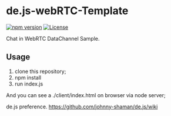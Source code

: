# de.js-webRTC-Template

[![npm version][npm-badge]][npm-badge-url]
[![License][license-badge]][license-badge-url]

Chat in WebRTC DataChannel Sample.

## Usage

1. clone this repository;
2. npm install
3. run index.js

And you can see a ./client/index.html on browser via node server;

de.js preference.
https://github.com/johnny-shaman/de.js/wiki

[npm-badge]: https://badge.fury.io/js/de.js.svg
[npm-badge-url]: https://www.npmjs.com/package/de.js
[license-badge]: https://img.shields.io/badge/License-GPL%20v3-blue.svg
[license-badge-url]: ./LICENSE
